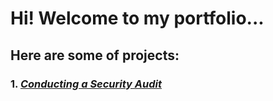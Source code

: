 # Hi! Welcome to my portfolio...

## **Here are some of projects:**

### 1. *[Conducting a Security Audit](https://github.com/PharmElla/SecurityAudit/tree/main)*
